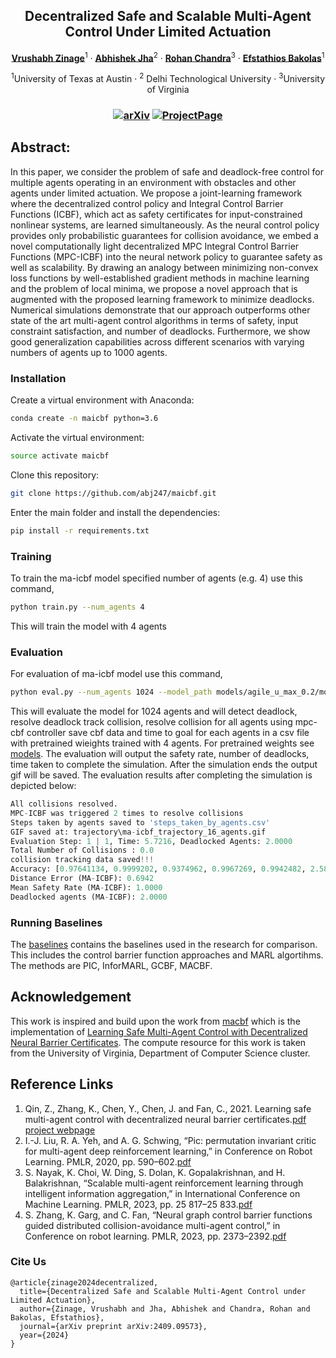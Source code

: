 
<p align="center">

  <h2 align="center">Decentralized Safe and Scalable Multi-Agent Control Under Limited Actuation</h2>
  <p align="center">
    <a href="https://vrushabh27.github.io/vrushabh_zinage/"><strong>Vrushabh Zinage</strong></a><sup>1</sup>
    ·
    <a href="https://github.com/abj247"><strong>Abhishek Jha</strong></a><sup>2</sup>
    ·
    <a href="https://engineering.virginia.edu/faculty/rohan-chandra"><strong>Rohan Chandra</strong></a><sup>3</sup>
    ·
    <a href="https://sites.utexas.edu/ebakolas/"><strong>Efstathios Bakolas</strong></a><sup>1</sup>
    
</p>

<p align="center">
    <sup>1</sup>University of Texas at Austin · <sup>2</sup> Delhi Technological University · <sup>3</sup>University of Virginia
</p>
   <h3 align="center">

   [![arXiv](https://img.shields.io/badge/arXiv-2409.09573-blue?logo=arxiv&color=%23B31B1B)](https://arxiv.org/abs/2409.09573/) [![ProjectPage](https://img.shields.io/badge/Project_Page-MAICBF-blue)](https://maicbf.github.io/)
  <div align="center"></div>
</p>

## Abstract:

In this paper, we consider the problem of safe and deadlock-free control for multiple agents operating in an environment with obstacles and other agents under limited actuation. We propose a joint-learning framework where the decentralized control policy and Integral Control Barrier Functions (ICBF), which act as safety certificates for input-constrained nonlinear systems, are learned simultaneously. As the neural control policy provides only probabilistic guarantees for collision avoidance, we embed a novel computationally light decentralized MPC Integral Control Barrier Functions (MPC-ICBF) into the neural network policy to guarantee safety as well as scalability. By drawing an analogy between minimizing non-convex loss functions by well-established gradient methods in machine learning and the problem of local minima, we propose a novel approach that is augmented with the proposed learning framework to minimize deadlocks. Numerical simulations demonstrate that our approach outperforms other state of the art multi-agent control algorithms in terms of safety, input constraint satisfaction, and number of deadlocks. Furthermore, we show good generalization capabilities across different scenarios with varying numbers of agents up to 1000 agents.

### Installation
Create a virtual environment with Anaconda:
```bash
conda create -n maicbf python=3.6
```
Activate the virtual environment:
```bash
source activate maicbf
```
Clone this repository:
```bash
git clone https://github.com/abj247/maicbf.git
```
Enter the main folder and install the dependencies:
```bash
pip install -r requirements.txt
```
### Training
To train the ma-icbf model specified number of agents (e.g. 4) use this command,
```bash
python train.py --num_agents 4 
```
This will train the model with 4 agents 


### Evaluation
For evaluation of ma-icbf model use this command,
```bash
python eval.py --num_agents 1024 --model_path models/agile_u_max_0.2/model_ours_weight_1.0_agents_4_v_max_0.2_u_max_0.2_sigma_0.05_default_iter_69999  --env Maze --vis 1
```
This will evaluate the model for 1024 agents and will detect deadlock, resolve deadlock track collision, resolve collision for all agents using mpc-cbf controller save cbf data and time to goal for each agents in a csv file with pretrained wieights trained with 4 agents. For pretrained weights see [models](https://github.com/abj247/MA-ICBF/tree/master/models). The evaluation will output the safety rate, number of deadlocks, time taken to complete the simulation. After the simulation ends the output gif will be saved. The evaluation results after completing the simulation is depicted below:


``` python
All collisions resolved.
MPC-ICBF was triggered 2 times to resolve collisions
Steps taken by agents saved to 'steps_taken_by_agents.csv'
GIF saved at: trajectory\ma-icbf_trajectory_16_agents.gif
Evaluation Step: 1 | 1, Time: 5.7216, Deadlocked Agents: 2.0000
Total Number of Collisions : 0.0
collision tracking data saved!!!
Accuracy: [0.97641134, 0.9999202, 0.9374962, 0.9967269, 0.9942482, 2.5885205, 14.096791]
Distance Error (MA-ICBF): 0.6942
Mean Safety Rate (MA-ICBF): 1.0000
Deadlocked agents (MA-ICBF): 2.0000 

```


### Running Baselines

The [baselines](https://github.com/abj247/MA-ICBF/tree/master/baselines) contains the baselines used in the research for comparison. This includes the control barrier function approaches and MARL algortihms. The methods are PIC, InforMARL, GCBF, MACBF.





## Acknowledgement

This work is inspired and build upon the work from [macbf](https://github.com/MIT-REALM/macbf) which is the implementation of  [Learning Safe Multi-Agent Control with Decentralized Neural Barrier Certificates](https://arxiv.org/abs/2101.05436). The compute resource for this work is taken from the University of Virginia, Department of Computer Science cluster.


## Reference Links

1. Qin, Z., Zhang, K., Chen, Y., Chen, J. and Fan, C., 2021. Learning safe multi-agent control with decentralized neural barrier certificates.[pdf](https://arxiv.org/abs/2101.05436) [project webpage](https://aeroastro.mit.edu/realm/research-blogs/learning-safe-multi-agent-control-with-decentralized-neural-barrier-certificates/)
2. I.-J. Liu, R. A. Yeh, and A. G. Schwing, “Pic: permutation invariant critic for multi-agent deep reinforcement learning,” in Conference on
Robot Learning. PMLR, 2020, pp. 590–602.[pdf](https://arxiv.org/pdf/1911.00025)
3. S. Nayak, K. Choi, W. Ding, S. Dolan, K. Gopalakrishnan, and H. Balakrishnan, “Scalable multi-agent reinforcement learning through intelligent information aggregation,” in International Conference on Machine Learning. PMLR, 2023, pp. 25 817–25 833.[pdf](https://arxiv.org/pdf/2211.02127)
4. S. Zhang, K. Garg, and C. Fan, “Neural graph control barrier functions guided distributed collision-avoidance multi-agent control,” in Conference on robot learning. PMLR, 2023, pp. 2373–2392.[pdf](https://arxiv.org/pdf/2311.13014)



### Cite Us
```
@article{zinage2024decentralized,
  title={Decentralized Safe and Scalable Multi-Agent Control under Limited Actuation},
  author={Zinage, Vrushabh and Jha, Abhishek and Chandra, Rohan and Bakolas, Efstathios},
  journal={arXiv preprint arXiv:2409.09573},
  year={2024}
}
```


